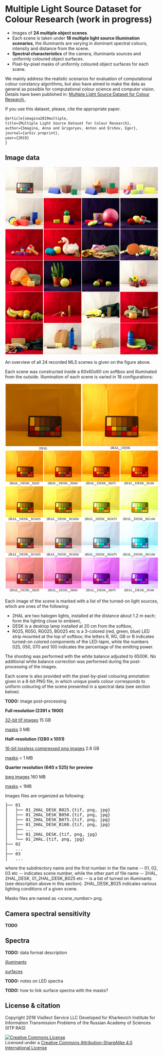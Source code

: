 # Multiple Light Source Dataset for Colour Research (work in progress)

+ Images of **24 multiple object scenes**.
+ Each scene is taken under **18 multiple light source illumination scenarios**, the illuminants are varying in dominant spectral colours, intensity and distance from the scene.
+ **Spectral characteristics** of the camera, illuminants sources and uniformly coloured object surfaces.
+ Pixel-by-pixel masks of uniformly coloured object surfaces for each scene.

We mainly address the realistic scenarios for evaluation of computational colour constancy algorithms, but also have aimed to make the data as general as possible for computational colour science and computer vision. 
Details have been published in: [Multiple Light Source Dataset for Colour Research ]().

If you use this dataset, please, cite the appropriate paper.

    @article{smagina2019multiple,
    title={Multiple Light Source Dataset for Colour Research},
    author={Smagina, Anna and Grigoryev, Anton and Ershov, Egor},
    journal={arXiv preprint},
    year={2019}
    }

## Image data

![Scenes overview](./images/scenes_overview.png) 

An overview of all 24 recorded MLS scenes is given on the figure above.

Each scene was constructed inside a 60x60x60 cm softbox and illuminated from the outside.
Illumination of each scene is varied in 18 configurations:

![Lighting overview](./images/lighting_overview.png) 

Each image of the scene is marked with a list of the turned-on light sources, which are ones of the following:

+ 2HAL are two halogen lights, installed at the distance about 1.2 m each; form the lighting close to embient, 
+ DESK is a desktop lamp installed at 20 cm from the softbox, 
+ R025, R050, RG025, BG025 etc is a 3-colored (red, green, blue) LED strip mounted at the top of softbox; the letters R, RG, GB or B indicates turned-on colored components of the LED-lapm, while the numbers 025, 050, 070 and 100 indicates the percentage of the emitting power.

The shooting was performed with the white balance adjusted to 6500K. 
No additional white balance correction was performed during the post-processing of the images.

Each scene is also provided with the pixel-by-pixel colouring annotation given in a 8-bit PNG file, in which
unique pixels colour corresponds to uniform colouring of the scene presented in a spectral data (see section below). 

**TODO:** image post-processing

**Full resolution (2391 x 1900)**

[32-bit tif images](http://vis.iitp.ru/mls-dataset/images_32bit.zip) 15 GB

[masks](http://vis.iitp.ru/mls-dataset/masks_32bit.zip) 3 MB

**Half-resolution (1280 x 1051)**

[16-bit lossless compressed png images](http://vis.iitp.ru/mls-dataset/images_16bit.zip) 2.6 GB

[masks](http://vis.iitp.ru/mls-dataset/masks_16bit.zip) < 1 MB

**Quarter resolution (640 x 525) for preview**

[jpeg images](http://vis.iitp.ru/mls-dataset/images_preview.zip) 160 MB

[masks](http://vis.iitp.ru/mls-dataset/masks_preview.zip) < 1MB

Images files are organized as following:

<pre>
├── 01
│   ├── 01_2HAL_DESK_B025.{tif, png, jpg}
│   ├── 01_2HAL_DESK_B050.{tif, png, jpg}
│   ├── 01_2HAL_DESK_B075.{tif, png, jpg}
│   ├── 01_2HAL_DESK_B100.{tif, png, jpg}
│   ├── ...
│   ├── 01_2HAL_DESK.{tif, png, jpg}
│   └── 01_2HAL.{tif, png, jpg}
├── 02
│   ...
├── 03
│   ...
</pre>

where the subdirectory name and the first number in the file name -- 01, 02, 03 etc -- indicates scene number, while the other part of file name -- 2HAL, 2HAL_DESK, 01_2HAL_DESK_B025 etc -- is a list of turned on illuminants (see description above in this section).  2HAL_DESK_B025 indicates various lighting conditions of a given scene. 

Masks files are named as <*scene_number*>.png.

## Camera spectral sensitivity

**TODO** 

## Spectra

**TODO:** data format description

[illuminants](http://vis.iitp.ru/mls-dataset/illuminants.zip) 

[surfaces](http://vis.iitp.ru/mls-dataset/surfaces.zip) 

**TODO:** notes on LED spectra 

**TODO:** how to link surface spectra with the masks? 

## License & citation  

Copyright 2018 Visillect Service LLC
Developed for Kharkevich Institute for Information Transmission Problems of the Russian Academy of Sciences (IITP RAS)

<a rel="license" href="http://creativecommons.org/licenses/by-sa/4.0/"><img alt="Creative Commons License" style="border-width:0" src="https://i.creativecommons.org/l/by-sa/4.0/88x31.png" /></a><br />Licensed under a <a rel="license" href="http://creativecommons.org/licenses/by-sa/4.0/">Creative Commons Attribution-ShareAlike 4.0 International License</a>
